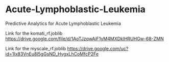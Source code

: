 # Acute-Lymphoblastic-Leukemia
Predictive Analytics for Acute Lymphoblastic Leukemia

Link for the komati_rf.joblib https://drive.google.com/file/d/1AoTJzqwAiF1yM4MXDklHRUHGw-68-ZMN



Link for the myscale_rf.joblib https://drive.google.com/uc?id=1Ix83VnEu8l5gGsND_HygxLhCoMfcP2Fe
